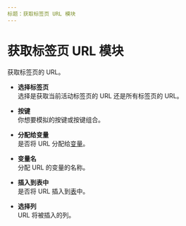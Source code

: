 ```yaml
---
标题：获取标签页 URL 模块
---
```


# 获取标签页 URL 模块

获取标签页的 URL。

- **选择标签页** <br>
  选择是获取当前活动标签页的 URL 还是所有标签页的 URL。

- **按键** <br>
  你想要模拟的按键或按键组合。

- **分配给变量** <br>
  是否将 URL 分配给[变量](../workflow/variables.md)。

- **变量名** <br>
  分配 URL 的变量的名称。

- **插入到表中** <br>
  是否将 URL 插入到[表](../workflow/table.md)中。

- **选择列** <br>
  URL 将被插入的列。